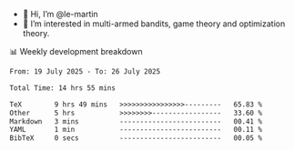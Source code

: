 - 👋 Hi, I’m @le-martin
- 👀 I’m interested in multi-armed bandits, game theory and optimization theory.
<!---- 💞️ I’m looking to collaborate on ...
- 📫 How to reach me ...-->

<!---
Tutorial for using WakaTime stats in GitHub profile: https://github.com/athul/waka-readme
-->

📊 Weekly development breakdown
<!--START_SECTION:waka-->

```txt
From: 19 July 2025 - To: 26 July 2025

Total Time: 14 hrs 55 mins

TeX        9 hrs 49 mins   >>>>>>>>>>>>>>>>---------   65.83 %
Other      5 hrs           >>>>>>>>-----------------   33.60 %
Markdown   3 mins          -------------------------   00.41 %
YAML       1 min           -------------------------   00.11 %
BibTeX     0 secs          -------------------------   00.05 %
```

<!--END_SECTION:waka-->

<!---
le-martin/le-martin is a ✨ special ✨ repository because its `README.md` (this file) appears on your GitHub profile.
You can click the Preview link to take a look at your changes.
--->
